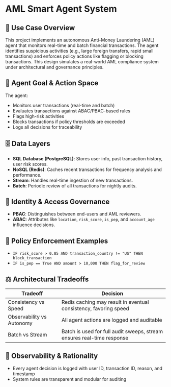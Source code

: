 # AML Smart Agent System

## 🧠 Use Case Overview
This project implements an autonomous Anti-Money Laundering (AML) agent that monitors real-time and batch financial transactions. The agent identifies suspicious activities (e.g., large foreign transfers, rapid small transactions) and enforces policy actions like flagging or blocking transactions. This design simulates a real-world AML compliance system under architectural and governance principles.

## 🎯 Agent Goal & Action Space
The agent:
- Monitors user transactions (real-time and batch)
- Evaluates transactions against ABAC/PBAC-based rules
- Flags high-risk activities
- Blocks transactions if policy thresholds are exceeded
- Logs all decisions for traceability

## 🗄️ Data Layers
- **SQL Database (PostgreSQL)**: Stores user info, past transaction history, user risk scores.
- **NoSQL (Redis)**: Caches recent transactions for frequency analysis and performance.
- **Stream**: Handles real-time ingestion of new transactions.
- **Batch**: Periodic review of all transactions for nightly audits.

## 🔐 Identity & Access Governance
- **PBAC**: Distinguishes between end-users and AML reviewers.
- **ABAC**: Attributes like `location`, `risk_score`, `is_pep`, and `account_age` influence decisions.

## 🔎 Policy Enforcement Examples
- `IF risk_score > 0.85 AND transaction_country != "US" THEN block_transaction`
- `IF is_pep == True AND amount > 10,000 THEN flag_for_review`

## ⚖️ Architectural Tradeoffs
| Tradeoff | Decision |
|---------|----------|
| Consistency vs Speed | Redis caching may result in eventual consistency, favoring speed |
| Observability vs Autonomy | All agent actions are logged and auditable |
| Batch vs Stream | Batch is used for full audit sweeps, stream ensures real-time response |

## 📜 Observability & Rationality
- Every agent decision is logged with user ID, transaction ID, reason, and timestamp
- System rules are transparent and modular for auditing
